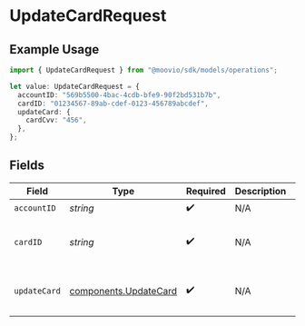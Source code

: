 # UpdateCardRequest

## Example Usage

```typescript
import { UpdateCardRequest } from "@moovio/sdk/models/operations";

let value: UpdateCardRequest = {
  accountID: "569b5500-4bac-4cdb-bfe9-90f2bd531b7b",
  cardID: "01234567-89ab-cdef-0123-456789abcdef",
  updateCard: {
    cardCvv: "456",
  },
};
```

## Fields

| Field                                                          | Type                                                           | Required                                                       | Description                                                    | Example                                                        |
| -------------------------------------------------------------- | -------------------------------------------------------------- | -------------------------------------------------------------- | -------------------------------------------------------------- | -------------------------------------------------------------- |
| `accountID`                                                    | *string*                                                       | :heavy_check_mark:                                             | N/A                                                            |                                                                |
| `cardID`                                                       | *string*                                                       | :heavy_check_mark:                                             | N/A                                                            | 01234567-89ab-cdef-0123-456789abcdef                           |
| `updateCard`                                                   | [components.UpdateCard](../../models/components/updatecard.md) | :heavy_check_mark:                                             | N/A                                                            | {<br/>"cardCvv": "456"<br/>}                                   |